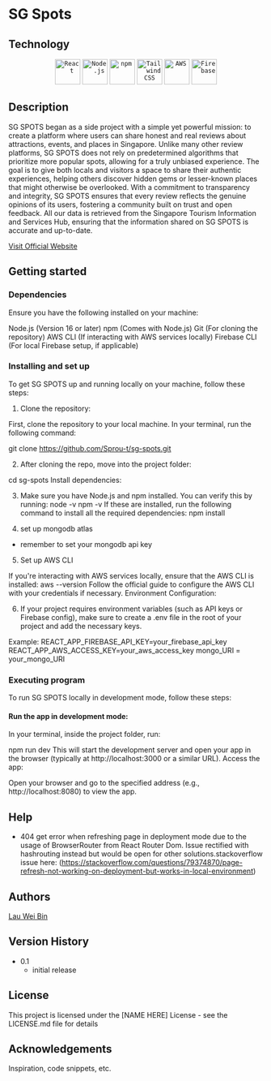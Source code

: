 # SG Spots

## Technology

<div align="center">
	<code><img width="50" src="https://user-images.githubusercontent.com/25181517/183897015-94a058a6-b86e-4e42-a37f-bf92061753e5.png" alt="React" title="React"/></code>
	<code><img width="50" src="https://user-images.githubusercontent.com/25181517/183568594-85e280a7-0d7e-4d1a-9028-c8c2209e073c.png" alt="Node.js" title="Node.js"/></code>
	<code><img width="50" src="https://user-images.githubusercontent.com/25181517/121401671-49102800-c959-11eb-9f6f-74d49a5e1774.png" alt="npm" title="npm"/></code>
	<code><img width="50" src="https://cdn.jsdelivr.net/gh/devicons/devicon@latest/icons/tailwindcss/tailwindcss-original.svg" alt="Tailwind CSS" title="Tailwind CSS"/></code>
    <code><img width="50" src="https://cdn.jsdelivr.net/gh/devicons/devicon@latest/icons/amazonwebservices/amazonwebservices-original-wordmark.svg" alt="AWS" title="AWS"/></code>
    <code><img width="50" src="https://devicon-website.vercel.app/api/firebase/plain-wordmark.svg" alt="Firebase" title="Firebase"/></code>
</div>

## Description

SG SPOTS began as a side project with a simple yet powerful mission: to create a platform where users can share honest and real reviews about attractions, events, and places in Singapore. Unlike many other review platforms, SG SPOTS does not rely on predetermined algorithms that prioritize more popular spots, allowing for a truly unbiased experience. The goal is to give both locals and visitors a space to share their authentic experiences, helping others discover hidden gems or lesser-known places that might otherwise be overlooked. With a commitment to transparency and integrity, SG SPOTS ensures that every review reflects the genuine opinions of its users, fostering a community built on trust and open feedback. All our data is retrieved from the Singapore Tourism Information and Services Hub, ensuring that the information shared on SG SPOTS is accurate and up-to-date.

[Visit Official Website](http://54.251.144.57:8080/)

## Getting started

### Dependencies

Ensure you have the following installed on your machine:

Node.js (Version 16 or later)
npm (Comes with Node.js)
Git (For cloning the repository)
AWS CLI (If interacting with AWS services locally)
Firebase CLI (For local Firebase setup, if applicable)

### Installing and set up

To get SG SPOTS up and running locally on your machine, follow these steps:

1. Clone the repository:

First, clone the repository to your local machine. In your terminal, run the following command:

git clone https://github.com/Sprou-t/sg-spots.git

2. After cloning the repo, move into the project folder:

cd sg-spots
Install dependencies:

3. Make sure you have Node.js and npm installed. You can verify this by running:
   node -v
   npm -v
   If these are installed, run the following command to install all the required dependencies:
   npm install

4. set up mongodb atlas

- remember to set your mongodb api key

5. Set up AWS CLI

If you're interacting with AWS services locally, ensure that the AWS CLI is installed:
aws --version
Follow the official guide to configure the AWS CLI with your credentials if necessary.
Environment Configuration:

6. If your project requires environment variables (such as API keys or Firebase config), make sure to create a .env file in the root of your project and add the necessary keys.

Example:
REACT_APP_FIREBASE_API_KEY=your_firebase_api_key
REACT_APP_AWS_ACCESS_KEY=your_aws_access_key
mongo_URI = your_mongo_URI

### Executing program

To run SG SPOTS locally in development mode, follow these steps:

#### Run the app in development mode:

In your terminal, inside the project folder, run:

npm run dev
This will start the development server and open your app in the browser (typically at http://localhost:3000 or a similar URL).
Access the app:

Open your browser and go to the specified address (e.g., http://localhost:8080) to view the app.

## Help

- 404 get error when refreshing page in deployment mode due to the usage of BrowserRouter from React Router Dom. Issue rectified with hashrouting instead but would be open for other solutions.stackoverflow issue here: (https://stackoverflow.com/questions/79374870/page-refresh-not-working-on-deployment-but-works-in-local-environment)

## Authors

[Lau Wei Bin](https://github.com/Sprou-t?tab=repositories)

## Version History

- 0.1
    - initial release

## License

This project is licensed under the [NAME HERE] License - see the LICENSE.md file for details

## Acknowledgements

Inspiration, code snippets, etc.
